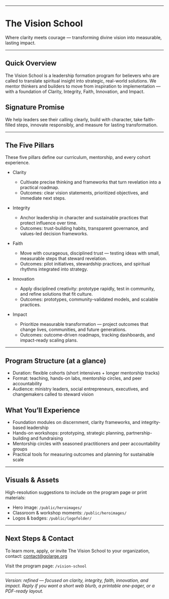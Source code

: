 



---
# The Vision School

Where clarity meets courage — transforming divine vision into measurable, lasting impact.

---

## Quick Overview

The Vision School is a leadership formation program for believers who are called to translate spiritual insight into strategic, real-world solutions. We mentor thinkers and builders to move from inspiration to implementation — with a foundation of Clarity, Integrity, Faith, Innovation, and Impact.

## Signature Promise

We help leaders see their calling clearly, build with character, take faith-filled steps, innovate responsibly, and measure for lasting transformation.

---

## The Five Pillars

These five pillars define our curriculum, mentorship, and every cohort experience.

- Clarity
	- Cultivate precise thinking and frameworks that turn revelation into a practical roadmap.
	- Outcomes: clear vision statements, prioritized objectives, and immediate next steps.

- Integrity
	- Anchor leadership in character and sustainable practices that protect influence over time.
	- Outcomes: trust-building habits, transparent governance, and values-led decision frameworks.

- Faith
	- Move with courageous, disciplined trust — testing ideas with small, measurable steps that steward revelation.
	- Outcomes: pilot initiatives, stewardship practices, and spiritual rhythms integrated into strategy.

- Innovation
	- Apply disciplined creativity: prototype rapidly, test in community, and refine solutions that fit culture.
	- Outcomes: prototypes, community-validated models, and scalable practices.

- Impact
	- Prioritize measurable transformation — project outcomes that change lives, communities, and future generations.
	- Outcomes: outcome-driven roadmaps, tracking dashboards, and impact-ready scaling plans.

---

## Program Structure (at a glance)

- Duration: flexible cohorts (short intensives + longer mentorship tracks)
- Format: teaching, hands-on labs, mentorship circles, and peer accountability
- Audience: ministry leaders, social entrepreneurs, executives, and changemakers called to steward vision

## What You’ll Experience

- Foundation modules on discernment, clarity frameworks, and integrity-based leadership
- Hands-on workshops: prototyping, strategic planning, partnership-building and fundraising
- Mentorship circles with seasoned practitioners and peer accountability groups
- Practical tools for measuring outcomes and planning for sustainable scale

---

## Visuals & Assets

High-resolution suggestions to include on the program page or print materials:

- Hero image: `/public/heroimages/`
- Classroom & workshop moments: `/public/heroimages/`
- Logos & badges: `/public/logofolder/`

---

## Next Steps & Contact

To learn more, apply, or invite The Vision School to your organization, contact: [contact@golarge.org](mailto:contact@golarge.org)

Visit the program page: `/vision-school`

---

_Version: refined — focused on clarity, integrity, faith, innovation, and impact. Reply if you want a short web blurb, a printable one-pager, or a PDF-ready layout._

